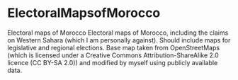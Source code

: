 # ElectoralMapsofMorocco
Electoral maps of Morocco Electoral maps of Morocco, including the claims on Western Sahara (which I am personally against).  Should include maps for legislative and regional elections.  Base map taken from OpenStreetMaps (which is licensed under a Creative Commons Attribution-ShareAlike 2.0 licence (CC BY-SA 2.0)) and modified by myself using publicly available data.

